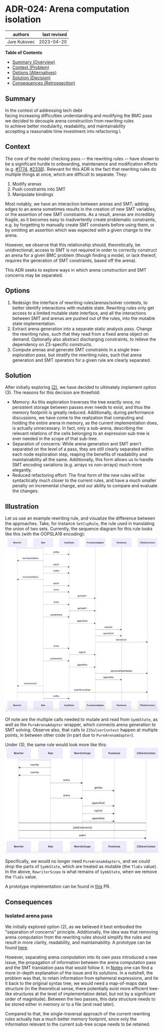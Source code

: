 # ADR-024: Arena computation isolation

| authors                                | last revised    |
| -------------------------------------- | --------------: |
| Jure Kukovec                           | 2023-04-20      |

**Table of Contents**

- [Summary (Overview)](#summary)
- [Context (Problem)](#context)
- [Options (Alternatives)](#options)
- [Solution (Decision)](#solution)
- [Consequences (Retrospection)](#consequences)

## Summary

<!-- Statement to summarize, following the following formula: -->

In the context of addressing tech debt\
facing increasing difficulties understanding and modifying the BMC pass\
we decided to decouple arena construction from rewriting rules\
to achieve better modularity, readability, and maintainability \
accepting a reasonable time investment into refactoring.\

## Context

<!-- Communicates the forces at play (technical, political, social, project).
     This is the story explaining the problem we are looking to resolve.
-->

The core of the model checking pass -- the rewriting rules -- have shown to be a significant hurdle to onboarding, maintenance and modification efforts (e.g. [#1774](https://github.com/informalsystems/apalache/issues/1774), [#2338](https://github.com/informalsystems/apalache/issues/2338)).
Relevant for this ADR is the fact that rewriting rules do multiple things at once, which are difficult to separate. They:
  1. Modify arenas
  2. Push constraints into SMT
  3. Manipulate bindings

Most notably, we have an interaction between arenas and SMT; adding edges to an arena sometimes results in the creation of new SMT variables, or the assertion of new SMT constraints.
As a result, arenas are incredibly fragile, as it becomes easy to inadvertently create problematic constraints, e.g. by forgetting to manually create SMT constants before using them, or by omitting an assertion which was expected with a given change to the arena.

However, we observe that this relationship should, theoretically, be unidirectional; access to SMT is not required in order to correctly construct an arena for a given BMC problem (though finding a model, or lack thereof, requires the generation of SMT constraints, based off the arena).

This ADR seeks to explore ways in which arena construction and SMT concerns may be separated.

## Options

<!-- Communicate the options considered.
     This records evidence of our circumspection and documents the various alternatives
     considered but not adopted.
-->

1. Redesign the interface of rewriting rules/arenas/solver contexts, to better identify interactions with mutable state. Rewriting rules only get access to a limited mutable state interface, and all the interactions between SMT and arenas are pushed out of the rules, into the mutable state implementation.
2. Extract arena generation into a separate static analysis pass. Change the rewriting rules, such that they read from a fixed arena object on demand. Optionally also abstract discharging constraints, to relieve the dependency on Z3-specific constructs.
3. Compute arenas and generate SMT constraints in a single tree-exploration pass, but stratify the rewriting rules, such that arena generation and SMT operators for a given rule are clearly separated.


## Solution

<!-- Communicates what solution was decided, and it is expected to solve the
     problem. -->

After initially exploring [(2)](#consequences), we have decided to ultimately implement option (3). The reasons for this decision are threefold:
  - Memory: As this exploration traverses the tree exactly once, no persistent storage between passes ever needs to exist, and thus the memory footprint is greatly reduced. Additionally, during performance discussions, we have come to the realization that computing and holding the entire arena in memory, as the current implementation does, is actually unnecessary. In fact, only a sub-arena, describing the relevant relations of the cells belonging to an expression sub-tree is ever needed in the scope of that sub-tree.
  - Separation of concerns: While arena generation and SMT aren't separated on the level of a pass, they are still clearly separated within each node exploration step, reaping the benefits of readability and maintainability all the same. Additionally, this form allows us to handle SMT encoding variations (e.g. arrays vs non-arrays) much more elegantly.
  - Reduced refactoring effort: The final form of the new rules will be syntactically much closer to the current rules, and have a much smaller penalty on incremental change, and our ability to compare and evaluate the changes.

## Illustration
Let us use an example rewriting rule, and visualize the difference between the approaches. Take, for instance `SetCupRule`, the rule used in translating the union of two sets.
Currently, the sequence diagram for this rule looks like this (with the OOPSLA19 encoding): 
![](seqDiaBefore.png)

Of note are the multiple calls needed to mutate and read from `SymbState`, as well as the `PureArenaAdapter` wrapper, which connects arena generation to SMT solving.
Observe also, that calls to `Z3SolverContext` happen at multiple points, in between other code (in part due to `PureArenaAdapter`).

Under (3), the same rule would look more like this:
![](seqDiaAfter.png)

Specifically, we would no longer need `PureArenaAdapters`, and we could drop the parts of `SymbState`, which are treated as mutable (the `TlaEx` value). In the above, `RewriterScope` is what remains of `SymbState`, when we remove the `TlaEx` value.

A prototype implementation can be found in [this](https://github.com/informalsystems/apalache/pull/2554) PR.

## Consequences

<!-- Records the results of the decision over the long term.
     Did it work, not work, was changed, upgraded, etc.
-->

### Isolated arena pass
We initially explored option (2), as we believed it best embodied the "separation of concerns" principle. 
Additionally, the idea was that removing arena computation from the rewriting rules should simplify the rules and result in more clarity, readability, and maintainability.
A prototype can be found [here][proto].

However, separating arena computation into its own pass introduced a new issue, the propagation of information between the arena computation pass and the SMT translation pass that would follow it.
In [Notes][] one can find a more in-depth explanation of the issue and its solutions.
In a nutshell, the problem was that, to retain information from ephemeral expressions, and tie it back to the original syntax tree, we would need a map-of-maps data structure (in the theoretical sense, there potentially exist more efficient tree-like structures at the level of implementation detail, but not by a significant order of magnitude).
Between the two passes, this data structure needs to be stored either in memory or to a file (and read later).

Compared to that, the single-traversal approach of the current rewriting rules
actually has a much better memory footprint, since only the information relevant to the current sub-tree scope needs to be retained.




[Notes]: https://github.com/informalsystems/apalache/pull/2467
[proto]: https://github.com/informalsystems/apalache/tree/jk/arenaSeparationProto/tla-pp/src/main/scala/at/forsyte/apalache/tla/pp/arenas
